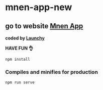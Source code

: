 # mnen-app-new

## go to website [Mnen App](https://mnen-app.herokuapp.com/)

<b>coded by [Launchy](https://linklaunchy.vercel.app/launchy)</b>

**HAVE FUN 👌**

```
npm install
```

### Compiles and minifies for production

```
npm run serve
```
